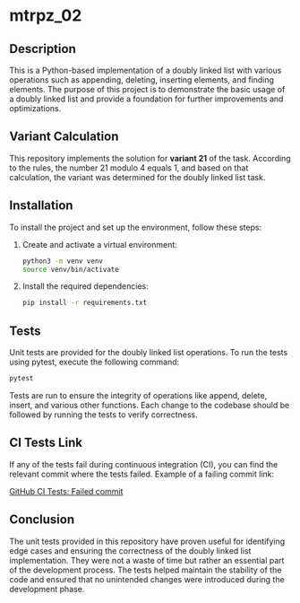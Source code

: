 # mtrpz_02

## Description
This is a Python-based implementation of a doubly linked list with various operations such as appending, deleting, inserting elements, and finding elements. The purpose of this project is to demonstrate the basic usage of a doubly linked list and provide a foundation for further improvements and optimizations.

## Variant Calculation
This repository implements the solution for **variant 21** of the task. According to the rules, the number 21 modulo 4 equals 1, and based on that calculation, the variant was determined for the doubly linked list task.

## Installation
To install the project and set up the environment, follow these steps:

1. Create and activate a virtual environment:
    ```bash
    python3 -m venv venv
    source venv/bin/activate
    ```

2. Install the required dependencies:
    ```bash
    pip install -r requirements.txt
    ```

## Tests
Unit tests are provided for the doubly linked list operations. To run the tests using pytest, execute the following command:

```bash
pytest
```

Tests are run to ensure the integrity of operations like append, delete, insert, and various other functions. Each change to the codebase should be followed by running the tests to verify correctness.

## CI Tests Link
If any of the tests fail during continuous integration (CI), you can find the relevant commit where the tests failed. Example of a failing commit link:

[GitHub CI Tests: Failed commit](https://github.com/elaiviaien/mtrpz_02/commit/2eb62c)

## Conclusion
The unit tests provided in this repository have proven useful for identifying edge cases and ensuring the correctness of the doubly linked list implementation. They were not a waste of time but rather an essential part of the development process. The tests helped maintain the stability of the code and ensured that no unintended changes were introduced during the development phase.
